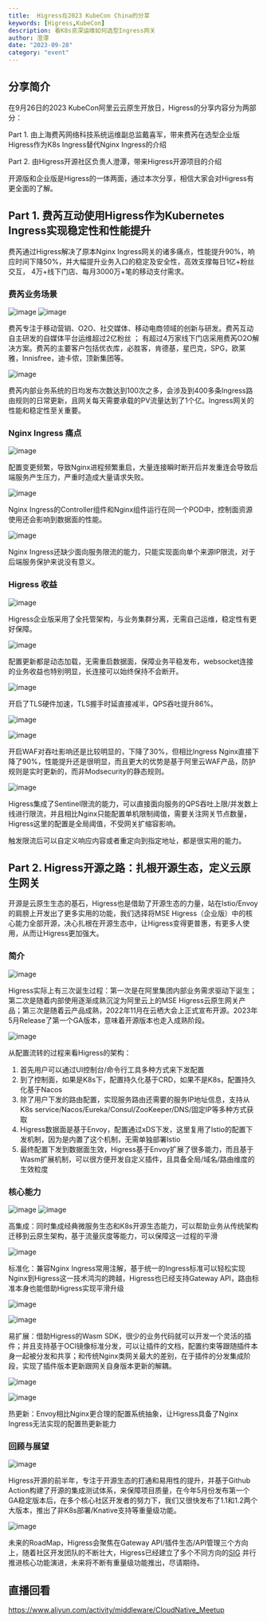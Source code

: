 ```yaml
---
title:  Higress在2023 KubeCon China的分享
keywords: [Higress,KubeCon]
description: 看K8s资深运维如何选型Ingress网关
author: 澄潭
date: "2023-09-28"
category: "event"
---
```


## 分享简介

在9月26日的2023 KubeCon阿里云云原生开放日，Higress的分享内容分为两部分：

Part 1. 由上海费芮网络科技系统运维副总监戴喜军，带来费芮在选型企业版Higress作为K8s Ingress替代Nginx Ingress的介绍

Part 2. 由Higress开源社区负责人澄潭，带来Higress开源项目的介绍

开源版和企业版是Higress的一体两面，通过本次分享，相信大家会对Higress有更全面的了解。

## Part 1. 费芮互动使用Higress作为Kubernetes Ingress实现稳定性和性能提升

费芮通过Higress解决了原本Nginx Ingress网关的诸多痛点，性能提升90%，响应时间下降50%，并大幅提升业务入口的稳定及安全性，高效支撑每日1亿+粉丝交互， 4万+线下门店、每月3000万+笔的移动支付需求。

### 费芮业务场景

![image](https://github.com/higress-group/higress-group.github.io/assets/6763318/0d4f761d-1471-49b6-a03c-38b11304262d)
![image](https://github.com/higress-group/higress-group.github.io/assets/6763318/dba8ae2a-93c8-4368-af3d-739f97090d39)

费芮专注于移动营销、O2O、社交媒体、移动电商领域的创新与研发。费芮互动自主研发的自媒体平台运维超过2亿粉丝 ； 有超过4万家线下门店采用费芮O2O解决方案。费芮的主要客户包括优衣库，必胜客，肯德基，星巴克，SPG，欧莱雅，Innisfree，迪卡侬，顶新集团等。

![image](https://github.com/higress-group/higress-group.github.io/assets/6763318/61791bae-b40c-4b90-bc4d-c23bc052911c)

费芮内部业务系统的日均发布次数达到100次之多，会涉及到400多条Ingress路由规则的日常更新，且网关每天需要承载的PV流量达到了1个亿。Ingress网关的性能和稳定性至关重要。

### Nginx Ingress 痛点

![image](https://github.com/higress-group/higress-group.github.io/assets/6763318/1d8a178e-05de-4114-96b3-7d4e11240374)

配置变更频繁，导致Nginx进程频繁重启，大量连接瞬时断开后并发重连会导致后端服务产生压力，严重时造成大量请求失败。

![image](https://github.com/higress-group/higress-group.github.io/assets/6763318/52e6ff5a-7374-4fe9-b001-ff6d3ac97744)

Nginx Ingress的Controller组件和Nginx组件运行在同一个POD中，控制面资源使用还会影响到数据面的性能。

![image](https://github.com/higress-group/higress-group.github.io/assets/6763318/b09a3db4-465b-46b8-8e35-bd274388f143)

Nginx Ingress还缺少面向服务限流的能力，只能实现面向单个来源IP限流，对于后端服务保护来说没有意义。

### Higress 收益

![image](https://github.com/higress-group/higress-group.github.io/assets/6763318/48388f01-7796-4f7d-b7d1-fb7bd1522925)

Higress企业版采用了全托管架构，与业务集群分离，无需自己运维，稳定性有更好保障。

![image](https://github.com/higress-group/higress-group.github.io/assets/6763318/5e689364-fb08-4ec1-9d71-49539da561b8)

配置更新都是动态加载，无需重启数据面，保障业务平稳发布，websocket连接的业务收益也特别明显，长连接可以始终保持不会断开。

![image](https://github.com/higress-group/higress-group.github.io/assets/6763318/29ae8168-e84d-41fb-bb4f-a258c4200a7e)

开启了TLS硬件加速，TLS握手时延直接减半，QPS吞吐提升86%。

![image](https://github.com/higress-group/higress-group.github.io/assets/6763318/4ace2996-5b5a-4331-90cb-8448c65042d5)

![image](https://github.com/higress-group/higress-group.github.io/assets/6763318/8664f436-c058-42bc-82c9-7355d24592ad)

开启WAF对吞吐影响还是比较明显的，下降了30%，但相比Ingress Nginx直接下降了90%，性能提升还是很明显，而且更大的优势是基于阿里云WAF产品，防护规则是实时更新的，而非Modsecurity的静态规则。

![image](https://github.com/higress-group/higress-group.github.io/assets/6763318/10fca63d-a0bb-45a1-82ee-de115bf577e7)

Higress集成了Sentinel限流的能力，可以直接面向服务的QPS吞吐上限/并发数上线进行限流，并且相比Nginx只能配置单机限制阈值，需要关注网关节点数量，Higress这里的配置是全局阈值，不受网关扩缩容影响。

触发限流后可以自定义响应内容或者重定向到指定地址，都是很实用的能力。

## Part 2. Higress开源之路：扎根开源生态，定义云原生网关

开源是云原生生态的基石，Higress也是借助了开源生态的力量，站在Istio/Envoy的肩膀上开发出了更多实用的功能，我们选择将MSE Higress（企业版）中的核心能力全部开源，决心扎根在开源生态中，让Higress变得更普惠，有更多人使用，从而让Higress更加强大。

### 简介

![image](https://github.com/higress-group/higress-group.github.io/assets/6763318/438dcf9a-96fa-4d0d-89ed-e810746c61ab)

Higress实际上有三次诞生过程：第一次是在阿里集团内部业务需求驱动下诞生；第二次是随着内部使用逐渐成熟沉淀为阿里云上的MSE Higress云原生网关产品；第三次是随着云产品成熟，2022年11月在云栖大会上正式宣布开源。2023年5月Release了第一个GA版本，意味着开源版本也走入成熟阶段。

![image](https://github.com/higress-group/higress-group.github.io/assets/6763318/783b96cc-b628-4784-a6cf-c2cf10e11f3f)

从配置流转的过程来看Higress的架构：

1. 首先用户可以通过UI控制台/命令行工具多种方式来下发配置
2. 到了控制面，如果是K8s下，配置持久化基于CRD，如果不是K8s，配置持久化基于Nacos
3. 除了用户下发的路由配置，实现服务路由还需要的服务IP地址信息，支持从K8s service/Nacos/Eureka/Consul/ZooKeeper/DNS/固定IP等多种方式获取
4. Higress数据面是基于Envoy，配置通过xDS下发，这里复用了Istio的配置下发机制，因为是内置了这个机制，无需单独部署Istio
5. 最终配置下发到数据面生效，Higress基于Envoy扩展了很多能力，而且基于Wasm扩展机制，可以很方便开发自定义插件，且具备全局/域名/路由维度的生效粒度

### 核心能力

![image](https://github.com/higress-group/higress-group.github.io/assets/6763318/be02b599-f82f-42be-a8e5-82f69b9196b8)
![image](https://github.com/higress-group/higress-group.github.io/assets/6763318/4dc3cc2b-d6fe-4717-a53a-3e75c5f826ca)

高集成：同时集成经典微服务生态和K8s开源生态能力，可以帮助业务从传统架构迁移到云原生架构，基于流量灰度等能力，可以保障这一过程的平滑

![image](https://github.com/higress-group/higress-group.github.io/assets/6763318/87f8eacd-39b6-4a26-a7a1-b78f6a5abb4f)

标准化：兼容Nginx Ingress常用注解，基于统一的Ingress标准可以轻松实现Nginx到Higress这一技术鸿沟的跨越，Higress也已经支持Gateway API，路由标准本身也能借助Higress实现平滑升级

![image](https://github.com/higress-group/higress-group.github.io/assets/6763318/33776d12-baf3-4d09-ae42-a5cadb655bef)

![image](https://github.com/higress-group/higress-group.github.io/assets/6763318/b9e4a718-c985-4ac4-9b7b-46a427ccb987)


易扩展：借助Higress的Wasm SDK，很少的业务代码就可以开发一个灵活的插件；并且支持基于OCI镜像标准分发，可以让插件的文档，配置约束等跟随插件本身一起被分发和共享；和传统Nginx类网关最大的差别，在于插件的分发集成阶段，实现了插件版本更新跟网关自身版本更新的解耦。

![image](https://github.com/higress-group/higress-group.github.io/assets/6763318/d037bd1d-89c1-4f9c-b489-857b46de31ca)

![image](https://github.com/higress-group/higress-group.github.io/assets/6763318/65f71cee-09d9-4e7b-aa6e-bd4c9a60de83)

热更新：Envoy相比Nginx更合理的配置系统抽象，让Higress具备了Nginx Ingress无法实现的配置热更新能力

### 回顾与展望

![image](https://github.com/higress-group/higress-group.github.io/assets/6763318/f46c4d68-8e31-44bb-afc6-c02c9fccb105)

Higress开源的前半年，专注于开源生态的打通和易用性的提升，并基于Github Action构建了开源的集成测试体系，来保障项目质量，在今年5月份发布第一个GA稳定版本后，在多个核心社区开发者的努力下，我们又很快发布了1.1和1.2两个大版本，推出了非K8s部署/Knative支持等重量级功能。


![image](https://github.com/higress-group/higress-group.github.io/assets/6763318/3ba10a71-b3f0-4ede-a150-c64e0b1003c4)

未来的RoadMap，Higress会聚焦在Gateway API/插件生态/API管理三个方向上，随着社区开发团队的不断壮大，Higress已经建立了多个不同方向的[SIG](https://github.com/alibaba/higress/issues/547) 并行推进核心功能演进，未来将不断有重量级功能推出，尽请期待。


## 直播回看

https://www.aliyun.com/activity/middleware/CloudNative_Meetup







